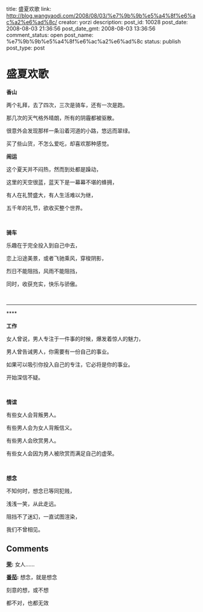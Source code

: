 title: 盛夏欢歌
link: http://blog.wangyaodi.com/2008/08/03/%e7%9b%9b%e5%a4%8f%e6%ac%a2%e6%ad%8c/
creator: yorzi
description: 
post_id: 10028
post_date: 2008-08-03 21:36:56
post_date_gmt: 2008-08-03 13:36:56
comment_status: open
post_name: %e7%9b%9b%e5%a4%8f%e6%ac%a2%e6%ad%8c
status: publish
post_type: post

# 盛夏欢歌

**香山**

两个礼拜，去了四次，三次是骑车，还有一次是跑。

那几次的天气格外晴朗，所有的阴霾都被驱散。

很意外会发现那样一条沿着河道的小路，悠远而翠绿。

买了些山货，不怎么爱吃，却喜欢那种感觉。

  
**闹运**

这个夏天并不闷热，然而到处都是躁动，

这里的天空很蓝，蓝天下是一幕幕不堪的蜂拥，

有人在礼赞盛大，有人生活难以为继，

五千年的礼节，欲收买整个世界。

 

**骑车**

乐趣在于完全投入到自己中去，

恋上沿途美景，或者飞驰乘风，穿梭阴影，

烈日不能阻挡，风雨不能阻挡，

同时，收获充实，快乐与骄傲。

  

* * *

**** 

**工作**

女人曾说，男人专注于一件事的时候，爆发着惊人的魅力，

男人曾告诫男人，你需要有一份自己的事业。

如果可以吸引你投入自己的专注，它必将是你的事业。

开始深信不疑。

 

**情谊**

有些女人会背叛男人。

有些男人会为女人背叛信义。

有些男人会欣赏男人。

有些女人会因为男人被欣赏而满足自己的虚荣。

 

**想念**

不知何时，想念已等同犯贱，

浅浅一笑，从此走远。

阻挡不了迷幻，一直试图渲染，

我们不曾相见。

## Comments

**[荣](#67 "2008-08-04 09:40:42"):** 女人......

**[番茄](#68 "2008-08-05 10:00:14"):** 想念，就是想念

刻意的想，或不想

都不对，也都无效

